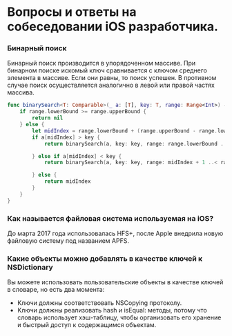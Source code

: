 # Вопросы и ответы на собеседовании iOS разработчика.

### Бинарный поиск
Бинарный поиск производится в упорядоченном массиве. При бинарном поиске искомый ключ сравнивается с ключом среднего элемента в массиве. Если они равны, то поиск успешен. В противном случае поиск осуществляется аналогично в левой или правой частях массива.
```swift
func binarySearch<T: Comparable>(_ a: [T], key: T, range: Range<Int>) -> Int? {
    if range.lowerBound >= range.upperBound {
        return nil
    } else {
        let midIndex = range.lowerBound + (range.upperBound - range.lowerBound) / 2
        if a[midIndex] > key {
            return binarySearch(a, key: key, range: range.lowerBound ..< midIndex)

        } else if a[midIndex] < key {
            return binarySearch(a, key: key, range: midIndex + 1 ..< range.upperBound)

        } else {
            return midIndex
        }
    }
}
```

### Как называется файловая система используемая на iOS?
До марта 2017 года использовалась HFS+, после Apple внедрила новую файловую систему под названием APFS. 

### Какие объекты можно добавлять в качестве ключей к NSDictionary
Вы можете использовать пользовательские объекты в качестве ключей в словаре, но есть два момента: 
- Ключи должны соответствовать NSCopying протоколу.
- Ключи должны реализовать hash и isEqual: методы, потому что словарь использует хэш-таблицу, чтобы организовать его хранение и быстрый доступ к содержащимся объектам.
